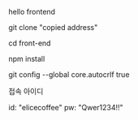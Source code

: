 hello frontend

git clone "copied address"

cd front-end

npm install

git config --global core.autocrlf true


접속 아이디

id: "elicecoffee"
pw: "Qwer1234!!"
